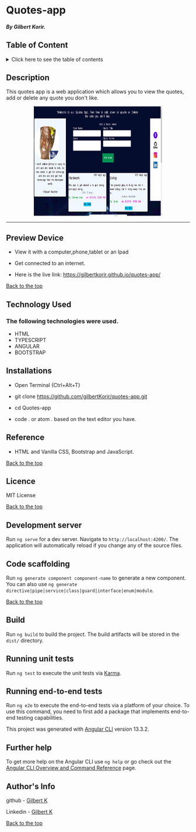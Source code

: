 # Quotes-app

##### By Gilbert Korir.

## Table of Content

<details>
  <summary> Click here to see the table of contents</summary>

+ [Description](#description)
+ [Preview Device](#Preview)
+ [Technology Used](#technology-used)
+ [Reference](#reference)
+ [Licence](#licence)
+ [Authors Info](#author-Info)
</details>

## Description

<p>This quotes app is a web application which allows you to view the quotes, add or delete any quote you don't like.</p>

<p align="center"><img src="https://github.com/gilbertKorir/quotes-app/blob/master/src/assets/images/git.jpg" height="300px" width = "70%"> </p>
  
 ---

## Preview Device

* View it with a computer,phone,tablet or an Ipad

* Get connected to an internet.
  
* Here is the live link: https://gilbertkorir.github.io/quotes-app/

[Back to the top](#quotes-app)

## Technology Used

### The following technologies were used.

* HTML
* TYPESCRIPT
* ANGULAR
* BOOTSTRAP

## Installations

* Open Terminal {Ctrl+Alt+T}

* git clone https://github.com/gilbertKorir/quotes-app.git

* cd Quotes-app

* code . or atom . based on the text editor you have.

## Reference

* HTML and Vanilla CSS, Bootstrap and JavaScript.

[Back to the top](#quotes-app)

## Licence
MIT License

[Back to the top](#quotes-app)

## Development server

Run `ng serve` for a dev server. Navigate to `http://localhost:4200/`. The application will automatically reload if you change any of the source files.

## Code scaffolding

Run `ng generate component component-name` to generate a new component. You can also use `ng generate directive|pipe|service|class|guard|interface|enum|module`.

[Back to the top](#quotes-app)

## Build

Run `ng build` to build the project. The build artifacts will be stored in the `dist/` directory.

## Running unit tests

Run `ng test` to execute the unit tests via [Karma](https://karma-runner.github.io).

## Running end-to-end tests

Run `ng e2e` to execute the end-to-end tests via a platform of your choice. To use this command, you need to first add a package that implements end-to-end testing capabilities.

This project was generated with [Angular CLI](https://github.com/angular/angular-cli) version 13.3.2.

## Further help

To get more help on the Angular CLI use `ng help` or go check out the [Angular CLI Overview and Command Reference](https://angular.io/cli) page.

## Author's Info
github - [Gilbert K](https://github.com/100jared)

Linkedin - [Gilbert K](https://www.linkedin.com/public-profile/settings)


[Back to the top](#quotes-app)
